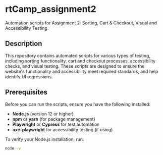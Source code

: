 # rtCamp_assignment2

Automation scripts for Assignment 2: Sorting, Cart & Checkout, Visual and Accessibility Testing.

## Description
This repository contains automated scripts for various types of testing, including sorting functionality, cart and checkout processes, accessibility checks, and visual testing. These scripts are designed to ensure the website's functionality and accessibility meet required standards, and help identify UI regressions.

## Prerequisites
Before you can run the scripts, ensure you have the following installed:
- **Node.js** (version 12 or higher)
- **npm** or **yarn** (for package management)
- **Playwright** or **Cypress** for test automation
- **axe-playwright** for accessibility testing (if using)

To verify your Node.js installation, run:
```bash
node -v
